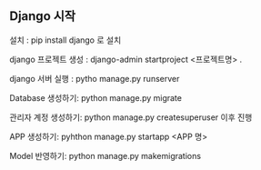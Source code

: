Django 시작 
---
설치 :
pip install django 로 설치

django 프로젝트 생성 :
django-admin startproject <프로젝트명> .

django 서버 실행 : 
pytho manage.py runserver

Database 생성하기:
python manage.py migrate

관리자 계정 생성하기:
python manage.py createsuperuser
이후 진행

APP 생성하기:
pyhthon manage.py startapp <APP 명>

Model 반영하기:
python manage.py makemigrations
